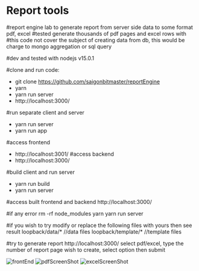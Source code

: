 # Report tools
#report engine lab to generate report from server side data to some format pdf, excel 
#tested generate thousands of pdf pages and excel rows with
#this code not cover the subject of creating data from db, this would be charge to mongo aggregation or sql query

#dev and tested with nodejs v15.0.1

#clone and run code: 
- git clone https://github.com/saigonbitmaster/reportEngine
- yarn
- yarn run server
- http://localhost:3000/


#run separate client and server 
- yarn run server 
- yarn run app 

#access frontend 
- http://localhost:3001/
#access backend 
- http://localhost:3000/


#build client and run server
- yarn run build
- yarn run server 

#access built frontend and backend 
http://localhost:3000/

#if any error
rm -rf node_modules
yarn 
yarn run server

#if you wish to try modify or replace the following files with yours then see result
loopback/data/* //data files
loopback/template/* //template files

#try to generate report
http://localhost:3000/
select pdf/excel, type the number of report page wish to create, select option then submit

![frontEnd](https://user-images.githubusercontent.com/89018674/132648889-dcb8c279-7470-4aa3-b826-46d0eb8b52ec.jpg)
![pdfScreenShot](https://user-images.githubusercontent.com/89018674/132648941-9313c3c9-ba85-476d-9502-8874a87948bf.jpg)
![excelScreenShot](https://user-images.githubusercontent.com/89018674/132648967-05afaa9c-c162-4fb5-b474-65190c95ae25.jpg)
